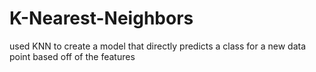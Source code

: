 # K-Nearest-Neighbors
used KNN to create a model that directly predicts a class for a new data point based off of the features
